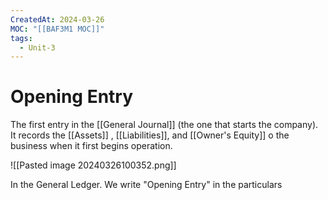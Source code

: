 ```yaml
---
CreatedAt: 2024-03-26
MOC: "[[BAF3M1 MOC]]"
tags:
  - Unit-3
---
```

# Opening Entry
The first entry in the [[General Journal]] (the one that starts the company). It records the [[Assets]] , [[Liabilities]], and [[Owner's Equity]] o the business when it first begins operation.

![[Pasted image 20240326100352.png]]


In the General Ledger. We write "Opening Entry" in the particulars
